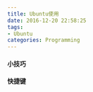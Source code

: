 ```yaml
---
title: Ubuntu使用
date: 2016-12-20 22:58:25
tags:
- Ubuntu
categories: Programming
---
```


#### 小技巧


#### 快捷键

